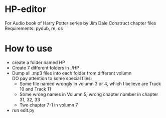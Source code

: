 # HP-editor
For Audio book of Harry Potter series by Jim Dale
Construct chapter files  
Requirements: 
pydub, re, os

# How to use

- create a folder named HP
- Create 7 different folders in ./HP
- Dump all .mp3 files into each folder from different volumn  
    DO pay attention to some special files:
    - Some file named wrongly in volumn 3 or 4, which I believe are Track 10 and Track 11
    - Some wrong names in Volumn 5, wrong chapter number in chapter 31, 32, 33
    - Two chapter 7-1 in volumn 7
- run edit.py